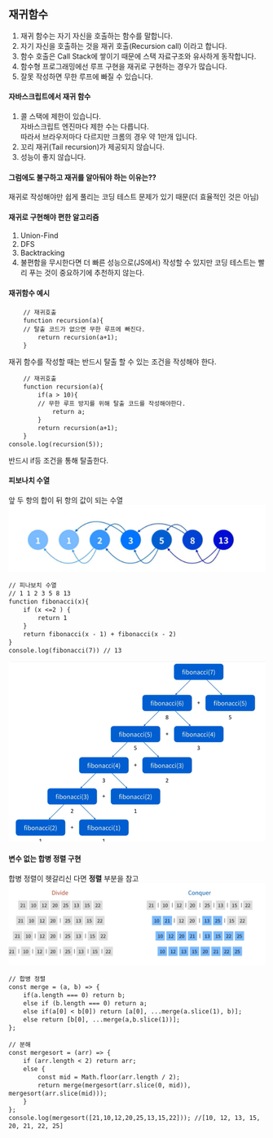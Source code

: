 ## 재귀함수
1. 재귀 함수는 자기 자신을 호출하는 함수를 말합니다.
2. 자기 자신을 호출하는 것을 재귀 호출(Recursion call) 이라고 합니다.
3. 함수 호출은 Call Stack에 쌓이기 때문에 스택 자료구조와 유사하게 동작합니다.
4. 함수형 프로그래밍에선 루프 구현을 재귀로 구현하는 경우가 많습니다.
5. 잘못 작성하면 무한 루프에 빠질 수 있습니다.

#### 자바스크립트에서 재귀 함수
1. 콜 스택에 제한이 있습니다.  
자바스크립트 엔진마다 제한 수는 다릅니다.  
따라서 브라우저마다 다르지만 크롬의 경우 약 1만개 입니다.
2. 꼬리 재귀(Tail recursion)가 제공되지 않습니다.
3. 성능이 좋지 않습니다.  
  
#### 그럼에도 불구하고 재귀를 알아둬야 하는 이유는??
재귀로 작성해야만 쉽게 풀리는 코딩 테스트 문제가 있기 때문(더 효율적인 것은 아님)  
  
#### 재귀로 구현해야 편한 알고리즘
1. Union-Find
2. DFS
3. Backtracking
4. 불편함을 무시한다면 더 빠른 성능으로(JS에서) 작성할 수 있지만 코딩 테스트는 빨리 푸는 것이 중요하기에 추천하지 않는다.  
  
#### 재귀함수 예시
```
    // 재귀호출
    function recursion(a){
    // 탈출 코드가 없으면 무한 루프에 빠진다.
        return recursion(a+1);
    }        
```  
재귀 함수를 작성할 때는 반드시 탈출 할 수 있는 조건을 작성해야 한다.  

```
    // 재귀호출
    function recursion(a){
        if(a > 10){
        // 무한 루프 방지를 위해 탈출 코드를 작성해야한다.
            return a;
        }                        
        return recursion(a+1);
    }     
console.log(recursion(5));       
```    
반드시 if등 조건을 통해 탈출한다.  
  
#### 피보나치 수열
앞 두 항의 합이 뒤 항의 값이 되는 수열  
![img](../img/0.recur.png)  
  
```
// 피나보치 수열
// 1 1 2 3 5 8 13
function fibonacci(x){
    if (x <=2 ) {
        return 1
    }        
    return fibonacci(x - 1) + fibonacci(x - 2)
}
console.log(fibonacci(7)) // 13    
```    
![img](../img/1.recur.png)  
  
#### 변수 없는 합병 정렬 구현
합병 정렬이 헷갈리신 다면 **정렬** 부분을 참고  
![img](../img/1.recurSort.png)  
```
// 합병 정렬
const merge = (a, b) => {
    if(a.length === 0) return b;
    else if (b.length === 0) return a;
    else if(a[0] < b[0]) return [a[0], ...merge(a.slice(1), b)];
    else return [b[0], ...merge(a,b.slice(1))];
};

// 분해
const mergesort = (arr) => {
    if (arr.length < 2) return arr;
    else {
        const mid = Math.floor(arr.length / 2);
        return merge(mergesort(arr.slice(0, mid)), mergesort(arr.slice(mid)));
    }
};
console.log(mergesort([21,10,12,20,25,13,15,22])); //[10, 12, 13, 15, 20, 21, 22, 25]

```
  
